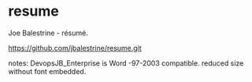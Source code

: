 # resume
Joe Balestrine - résumé.

https://github.com/jbalestrine/resume.git

notes: 
DevopsJB_Enterprise is Word -97-2003 compatible. reduced size without font embedded.
